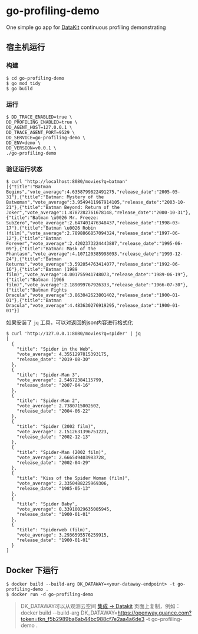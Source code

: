 # go-profiling-demo
One simple go app for [DataKit](https://www.guance.com) continuous profiling demonstrating

## 宿主机运行

### 构建

```shell
$ cd go-profiling-demo
$ go mod tidy
$ go build
```

### 运行

```shell
$ DD_TRACE_ENABLED=true \
DD_PROFILING_ENABLED=true \
DD_AGENT_HOST=127.0.0.1 \
DD_TRACE_AGENT_PORT=9529 \
DD_SERVICE=go-profiling-demo \
DD_ENV=demo \
DD_VERSION=v0.0.1 \
./go-profiling-demo
```

### 验证运行状态

```shell
$ curl 'http://localhost:8080/movies?q=batman'
[{"title":"Batman Begins","vote_average":4.6358799822491275,"release_date":"2005-05-31"},{"title":"Batman: Mystery of the Batwoman","vote_average":3.9549411967914105,"release_date":"2003-10-21"},{"title":"Batman Beyond: Return of the Joker","vote_average":1.8787282761678148,"release_date":"2000-10-31"},{"title":"Batman \u0026 Mr. Freeze: SubZero","vote_average":2.647401476348437,"release_date":"1998-03-17"},{"title":"Batman \u0026 Robin (film)","vote_average":2.7898866857094324,"release_date":"1997-06-12"},{"title":"Batman Forever","vote_average":2.4202373224443887,"release_date":"1995-06-09"},{"title":"Batman: Mask of the Phantasm","vote_average":4.107120385998093,"release_date":"1993-12-24"},{"title":"Batman Returns","vote_average":3.592054763414077,"release_date":"1992-06-16"},{"title":"Batman (1989 film)","vote_average":4.001755941748073,"release_date":"1989-06-19"},{"title":"Batman (1966 film)","vote_average":2.189099767926333,"release_date":"1966-07-30"},{"title":"Batman Fights Dracula","vote_average":3.863042623801402,"release_date":"1900-01-01"},{"title":"Batman Dracula","vote_average":4.483630276919295,"release_date":"1900-01-01"}]
```

如果安装了 `jq` 工具，可以对返回的json内容进行格式化

```shell
$ curl 'http://127.0.0.1:8080/movies?q=spider' | jq
[
  {
    "title": "Spider in the Web",
    "vote_average": 4.3551297815393175,
    "release_date": "2019-08-30"
  },
  {
    "title": "Spider-Man 3",
    "vote_average": 2.54672384115799,
    "release_date": "2007-04-16"
  },
  {
    "title": "Spider-Man 2",
    "vote_average": 2.7380715002602,
    "release_date": "2004-06-22"
  },
  {
    "title": "Spider (2002 film)",
    "vote_average": 2.1512631396751223,
    "release_date": "2002-12-13"
  },
  {
    "title": "Spider-Man (2002 film)",
    "vote_average": 2.666549403983728,
    "release_date": "2002-04-29"
  },
  {
    "title": "Kiss of the Spider Woman (film)",
    "vote_average": 2.3350488225969306,
    "release_date": "1985-05-13"
  },
  {
    "title": "Spider Baby",
    "vote_average": 0.33910029635005945,
    "release_date": "1900-01-01"
  },
  {
    "title": "Spiderweb (film)",
    "vote_average": 3.2936595576259915,
    "release_date": "1900-01-01"
  }
]
```

## Docker 下运行

```shell
$ docker build --build-arg DK_DATAWAY=<your-dataway-endpoint> -t go-profiling-demo .
$ docker run -d go-profiling-demo
```

> DK_DATAWAY可以从观测云空间 [集成 -> Datakit](https://console.guance.com/integration/datakit) 页面上复制，例如：
> docker build --build-arg DK_DATAWAY=https://openway.guance.com?token=tkn_f5b2989ba6ab44bc988cf7e2aa4a6de3 -t go-profiling-demo .
